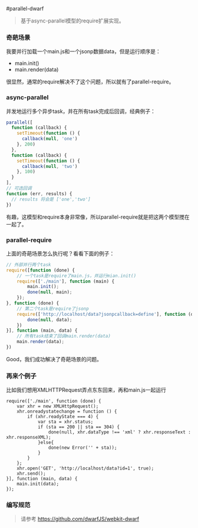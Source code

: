 #parallel-dwarf

> 基于async-parallel模型的require扩展实现。

### 奇葩场景

我要并行加载一个main.js和一个jsonp数据data，但是运行顺序是：
* main.init()
* main.render(data)

很显然，通常的require解决不了这个问题，所以就有了parallel-require。

### async-parallel

并发地运行多个异步task，并在所有task完成后回调，经典例子：

``` javascript
parallel([
  function (callback) {
    setTimeout(function () {
      callback(null, 'one')
    }, 200)
  },
  function (callback) {
    setTimeout(function () {
      callback(null, 'two')
    }, 100)
  }
],
// 可选回调
function (err, results) {
  // results 将会是 ['one','two']
})
```

有趣，这模型和require本身非常像，所以parallel-require就是把这两个模型搅在一起了。

### parallel-require

上面的奇葩场景怎么执行呢？看看下面的例子：

``` javascript
// 外部并行两个task
require([function (done) {
    // 一个task是require了main.js，并运行mian.init()
	require(['./main'], function (main) {
		main.init();
		done(null, main);
	});
}, function (done) {
    // 第二个task是require了jsonp
	require(['http://localhost/data?jsonpcallback=define'], function (data) {
		done(null, data);
	})
}], function (main, data) {
    // 所有task结束了回调main.render(data)
	main.render(data);
})
```

Good，我们成功解决了奇葩场景的问题。

### 再来个例子

比如我们想用XMLHTTPRequest弄点东东回来，再和main.js一起运行

```
require(['./main', function (done) {
    var xhr = new XMLHttpRequest();
    xhr.onreadystatechange = function () {
        if (xhr.readyState === 4) {
            var sta = xhr.status;
            if (sta == 200 || sta == 304) {
                done(null, xhr.dataType !== 'xml' ? xhr.responseText : xhr.responseXML);
            }else{
                done(new Error('' + sta));
            }
        }
    };
    xhr.open('GET', 'http://localhost/data?id=1', true);
    xhr.send();
}], function (main, data) {
    main.init(data);
});
```

### 编写规范

> 请参考 https://github.com/dwarfJS/webkit-dwarf